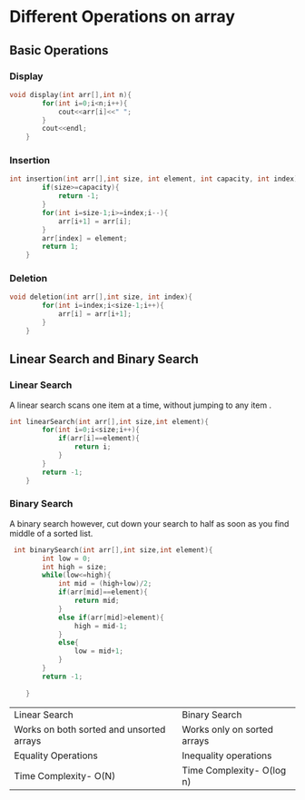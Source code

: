 # Different Operations on array

## Basic Operations
### Display
```C++
void display(int arr[],int n){
        for(int i=0;i<n;i++){
            cout<<arr[i]<<" ";
        }
        cout<<endl;
    }
```
### Insertion
```C++
int insertion(int arr[],int size, int element, int capacity, int index){
        if(size>=capacity){
            return -1;
        }
        for(int i=size-1;i>=index;i--){
            arr[i+1] = arr[i];
        }
        arr[index] = element;
        return 1;
    }
```

### Deletion

```C++
void deletion(int arr[],int size, int index){
        for(int i=index;i<size-1;i++){
            arr[i] = arr[i+1];
        }
    }
```

## Linear Search and Binary Search

### Linear Search
A linear search scans one item at a time, without jumping to any item .

```C++
int linearSearch(int arr[],int size,int element){
        for(int i=0;i<size;i++){
            if(arr[i]==element){
                return i;
            }
        }
        return -1;
    }
```

### Binary Search
A binary search however, cut down your search to half as soon as you find middle of a sorted list.

```C++
 int binarySearch(int arr[],int size,int element){
        int low = 0;
        int high = size;
        while(low<=high){
            int mid = (high+low)/2;
            if(arr[mid]==element){
                return mid;
            }
            else if(arr[mid]>element){
                high = mid-1;
            }
            else{
                low = mid+1;
            }
        }
        return -1;
        
    }
```
<table>
<tr>
<td>Linear Search </td>
<td>Binary Search</td>
</tr>

<tr>
<td>Works on both sorted and unsorted arrays </td>
<td>Works only on sorted arrays</td>
</tr>

<tr>
<td>Equality Operations </td>
<td>Inequality operations</td>
</tr>

<tr>
<td>Time Complexity- O(N) </td>
<td>Time Complexity- O(log n)</td>
</tr>
</table>




```C++

```

```C++

```